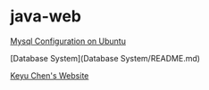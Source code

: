 # java-web
                 
[Mysql Configuration on Ubuntu](https://help.ubuntu.com/lts/serverguide/mysql.html)               
        
[Database System](Database System/README.md) 

           
[Keyu Chen's Website](http://217.199.187.58/keyufighting.com/cv-web/index.html)           
                      
